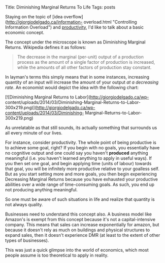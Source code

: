 Title: Diminishing Marginal Returns To Life
Tags: posts

Staying on the topic of [idea overflow](http://giorgiodelgado.ca/information-
overload.html "Controlling Information Overload") and
[productivity](http://giorgiodelgado.ca/work-now-relax-later.html "Work Now,
Relax Later"), I'd like to talk about a basic economic concept.



The concept under the microscope is known as Diminishing Marginal Returns.
Wikipedia defines it as follows:

> The decrease in the marginal (per-unit) output of a production process as
the amount of a single factor of production is increased, while the amounts of
all other factors of production stay constant.

In layman's terms this simply means that in some instances, increasing
quantity of an input will increase the amount of your output _at a decreasing
rate_. An economist would depict the idea with the following chart:



[![Diminishing Marginal Returns to Labor](http://giorgiodelgado.ca/wp-
content/uploads/2014/03/Diminishing-Marginal-Returns-to-Labor-
300x219.png)](http://giorgiodelgado.ca/wp-content/uploads/2014/03/Diminishing-
Marginal-Returns-to-Labor-300x219.png)



As unrelatable as that still sounds, its actually something that surrounds us
all every minute of our lives.



For instance, consider productivity. The whole point of being productive is to
achieve some goal, right? If you begin with no goals, you essentially have no
cognitive output and one could say you haven't **produced** anything
meaningful (i.e. you haven't learned anything to apply in useful ways). If you
then set one goal, and begin applying time (units of labour) towards that
goal, you will be infinitely more productive relative to your goalless self.
But as you start setting more and more goals, you then begin experiencing
Decreasing Marginal Returns because you have exhausted your productive
abilities over a wide range of time-consuming goals. As such, you end up not
producing anything meaningful.



So one must be aware of such situations in life and realize that quantity is
not always quality.



Businesses need to understand this concept also. A business model like
Amazon's is exempt from this concept because it's not a capital-intensive
company. This means that sales can increase exponentially for amazon, but
because it doesn't rely as much on buildings and physical structures to expand
sales, then it doesn't experience DMR (at least to the extent of other types
of businesses).



This was just a quick glimpse into the world of economics, which most people
assume is too theoretical to apply in reality.

